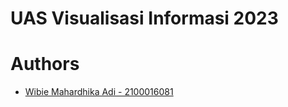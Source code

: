 # UAS Visualisasi Informasi 2023

# Authors
- [Wibie Mahardhika Adi - 2100016081](https://www.github.com/wibiemahardhika22)